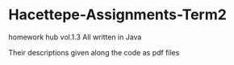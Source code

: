 # Hacettepe-Assignments-Term2
homework hub vol.1.3
All written in Java

Their descriptions given along the code as pdf files
